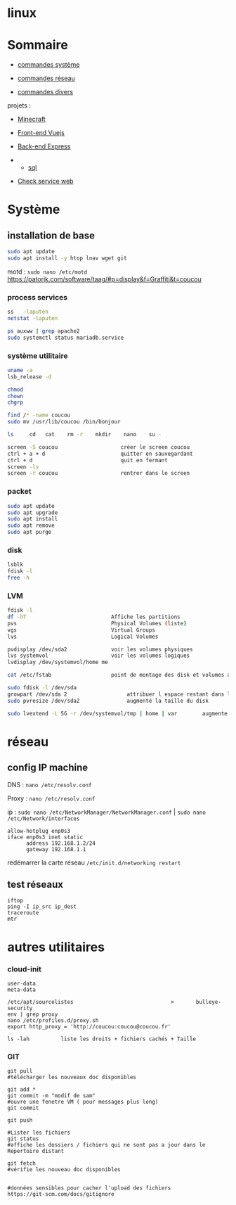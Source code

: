 # linux

# Sommaire
 - [commandes système](#système)

 - [commandes réseau](#réseau)
  
- [commandes divers](#autres-utilitaires)


projets : 
 - [Minecraft](Minecraft.md)

 - [Front-end Vuejs](Node-Vue.js.md)

 - [Back-end Express](Node-expressjs-api.md)
 - - [sql](SQL.md)
  
 - [Check service web](check_service.md)

   
# Système
## installation de base
```bash
sudo apt update
sudo apt install -y htop lnav wget git
```
motd : ```sudo nano /etc/motd```
https://patorjk.com/software/taag/#p=display&f=Graffiti&t=coucou

### process  services
```bash
ss   -laputen
netstat -laputen

ps auxww | grep apache2
sudo systemctl status mariadb.service
```

### système  utilitaire
```bash
uname -a
lsb_release -d

chmod
chown
chgrp

find /* -name coucou
sudo mv /usr/lib/coucou /bin/bonjour

ls     cd   cat    rm -r    mkdir    nano    su -

screen -S coucou                    créer le screen coucou
ctrl + a + d                        quitter en sauvegardant
ctrl + d                            quit en fermant
screen -ls
screen -r coucou                    rentrer dans le screen
```

### packet
```bash
sudo apt update
sudo apt upgrade
sudo apt install
sudo apt remove
sudo apt purge
```

### disk
```bash
lsblk
fdisk -l
free -h
```

### LVM 
```bash
fdisk -l
df -hT                           Affiche les partitions
pvs                              Physical Volumes (liste)
vgs                              Virtual Groups
lvs                              Logical Volumes

pvdisplay /dev/sda2              voir les volumes physiques
lvs systemvol                    voir les volumes logiques
lvdisplay /dev/systemvol/home me     

cat /etc/fstab                   point de montage des disk et volumes au démarrage de la machine

sudo fdisk -l /dev/sda
growpart /dev/sda 2                   attribuer l espace restant dans le PV
sudo pvresize /dev/sda2               augmenté la taille du disk

sudo lvextend -L 5G -r /dev/systemvol/tmp | home | var        augmente la taille du volume logique à 5G      
```


# réseau
## config IP machine
DNS : ```nano /etc/resolv.conf```

Proxy : ```nano /etc/resolv.conf```

ip : ```sudo nano /etc/NetworkManager/NetworkManager.conf``` | ```sudo nano /etc/Network/interfaces```
```
allow-hotplug enp0s3
iface enp0s3 inet static
      address 192.168.1.2/24
      gateway 192.168.1.1
```

redémarrer la carte réseau ```/etc/init.d/networking restart ```

## test réseaux
```
iftop
ping -I ip_src ip_dest
traceroute 
mtr
```

# autres utilitaires
### cloud-init
```
user-data
meta-data

/etc/apt/sourcelistes                               >       bulleye-security
env | grep proxy
nano /etc/profiles.d/proxy.sh
export http_proxy = 'http://coucou:coucou@coucou.fr'

ls -lah          liste les droits + fichiers cachés + Taille
```

### GIT
```
git pull
#télécharger les nouveaux doc disponibles

git add *
git commit -m "modif de sam"
#ouvre une fenetre VM ( pour messages plus long)
git commit 

git push 

#Lister les fichiers
git status
#affiche les dossiers / fichiers qui ne sont pas a jour dans le Repertoire distant

git fetch
#vérifie les nouveau doc disponibles


#données sensibles pour cacher l'upload des fichiers 
https://git-scm.com/docs/gitignore
```
